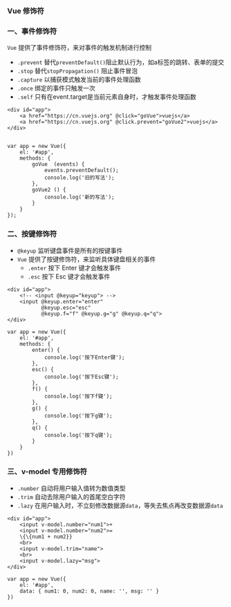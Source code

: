 ### Vue 修饰符
### 一、事件修饰符
`Vue` 提供了事件修饰符，来对事件的触发机制进行控制

* `.prevent`  替代`preventDefault()`阻止默认行为，如a标签的跳转、表单的提交
* `.stop`     替代`stopPropagation()` 阻止事件冒泡
* `.capture`   以捕获模式触发当前的事件处理函数
* `.once`   绑定的事件只触发一次
* `.self`   只有在event.target是当前元素自身时，才触发事件处理函数

```
<div id="app">
    <a href="https://cn.vuejs.org" @click="goVue">vuejs</a>
    <a href="https://cn.vuejs.org" @click.prevent="goVue2">vuejs</a>
</div>


var app = new Vue({
    el: '#app',
    methods: {      
        goVue  (events) {
            events.preventDefault();
            console.log('旧的写法');
        },
        goVue2 () {
            console.log('新的写法');
        }
    }
});
```



### 二、按键修饰符
* `@keyup` 监听键盘事件是所有的按键事件
* `Vue` 提供了按键修饰符，来监听具体键盘相关的事件
  * `.enter`  按下 Enter 键才会触发事件
  * `.esc`  按下 Esc 键才会触发事件

```
<div id="app">
    <!-- <input @keyup="keyup"> -->
    <input @keyup.enter="enter" 
           @keyup.esc="esc" 
           @keyup.f="f" @keyup.g="g" @keyup.q="q">
</div>

var app = new Vue({
    el: '#app',
    methods: {
        enter() {
            console.log('按下Enter键');
        },
        esc() {
            console.log('按下Esc键');
        },
        f() {
            console.log('按下f键');
        },
        g() {
            console.log('按下g键');
        },
        q() {
            console.log('按下q键');
        }
    }
})
```
 
 
 

### 三、v-model 专用修饰符
* `.number` 自动将用户输入值转为数值类型
* `.trim` 自动去除用户输入的首尾空白字符
* `.lazy` 在用户输入时，不立刻修改数据源`data`，等失去焦点再改变数据源`data`

```
<div id="app">
    <input v-model.number="num1">+
    <input v-model.number="num2">=
    \{\{num1 + num2}}
    <br>
    <input v-model.trim="name">
    <br>
    <input v-model.lazy="msg">
</div>

var app = new Vue({
    el: '#app',
    data: { num1: 0, num2: 0, name: '', msg: '' }
})
```